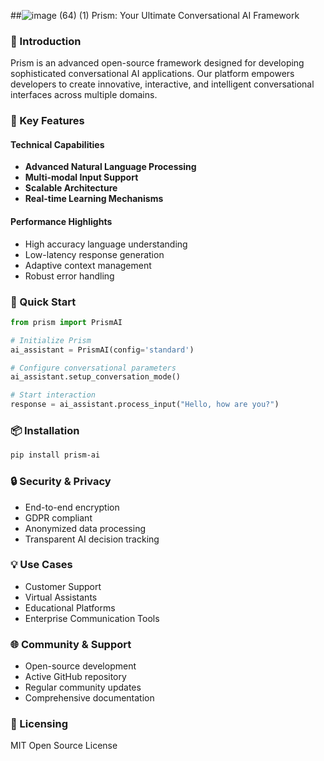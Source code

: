 ##![image (64) (1)](https://github.com/user-attachments/assets/4d3391e8-100c-4c08-b78a-c0e7989c2fe7)
 Prism: Your Ultimate Conversational AI Framework

### 🤖 Introduction

Prism is an advanced open-source framework designed for developing sophisticated conversational AI applications. Our platform empowers developers to create innovative, interactive, and intelligent conversational interfaces across multiple domains.

### 🌟 Key Features

#### Technical Capabilities
- **Advanced Natural Language Processing**
- **Multi-modal Input Support**
- **Scalable Architecture**
- **Real-time Learning Mechanisms**

#### Performance Highlights
- High accuracy language understanding
- Low-latency response generation
- Adaptive context management
- Robust error handling

### 🚀 Quick Start

```python
from prism import PrismAI

# Initialize Prism
ai_assistant = PrismAI(config='standard')

# Configure conversational parameters
ai_assistant.setup_conversation_mode()

# Start interaction
response = ai_assistant.process_input("Hello, how are you?")
```

### 📦 Installation

```bash
pip install prism-ai
```

### 🔒 Security & Privacy

- End-to-end encryption
- GDPR compliant
- Anonymized data processing
- Transparent AI decision tracking

### 💡 Use Cases

- Customer Support
- Virtual Assistants
- Educational Platforms
- Enterprise Communication Tools

### 🌐 Community & Support

- Open-source development
- Active GitHub repository
- Regular community updates
- Comprehensive documentation

### 📃 Licensing

MIT Open Source License
